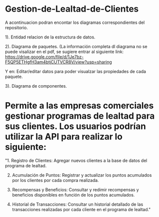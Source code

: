# Gestion-de-Lealtad-de-Clientes

A acontinuacion podran encontar los diagramas correspondientes del repositorio.

1). Entidad relacion de la estructura de datos.

2). Diagrama de paquetes. (La información completa dl diagrama  no se puede visalizar en el pdf, se sugiere entrar al siguiente link: https://drive.google.com/file/d/1Je7bz-F5QP5ETHgfH3am4btjCUTVCR8V/view?usp=sharing

Y en: Editar/editar datos para poder visualzar las propiedades de cada paquete.

3). Diagrama de componentes.


# Permite a las empresas comerciales gestionar programas de lealtad para sus clientes. Los usuarios podrían utilizar la API para realizar lo siguiente:
"1. Registro de Clientes: Agregar nuevos clientes a la base de datos del programa de lealtad.

2. Acumulación de Puntos: Registrar y actualizar los puntos acumulados por los clientes por cada compra realizada.

3. Recompensas y Beneficios: Consultar y redimir recompensas y beneficios disponibles en función de los puntos acumulados.

4. Historial de Transacciones: Consultar un historial detallado de las transacciones realizadas por cada cliente en el programa de lealtad."
